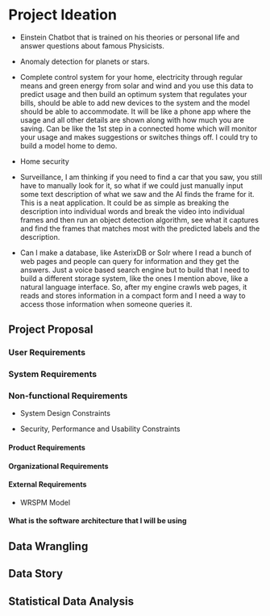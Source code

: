 <h1>Project Ideation</h1>

- Einstein Chatbot that is trained on his theories or personal life and answer questions about famous Physicists.

- Anomaly detection for planets or stars.

- Complete control system for your home, electricity through regular means and green energy from solar and wind and you use this data to predict usage and then build an optimum system that regulates your bills, should be able to add new devices to the system and the model should be able to accommodate. It will be like a phone app where the usage and all other details are shown along with how much you are saving. Can be like the 1st step in a connected home which will monitor your usage and makes suggestions or switches things off. I could try to build a model home to demo.

- Home security

- Surveillance, I am thinking if you need to find a car that you saw, you still have to manually look for it, so what if we could just manually input some text description of what we saw and the AI finds the frame for it. This is a neat application. It could be as simple as breaking the description into individual words and break the video into individual frames and then run an object detection algorithm, see what it captures and find the frames that matches most with the predicted labels and the description.

- Can I make a database, like AsterixDB or Solr where I read a bunch of web pages and people can query for information and they get the answers. Just a voice based search engine but to build that I need to build a different storage system, like the ones I mention above, like a natural language interface. So, after my engine crawls web pages, it reads and stores information in a compact form and I need a way to access those information when someone queries it.


<h2>Project Proposal</h2>


<h3>User Requirements</h3>



<h3>System Requirements</h3>



<h3>Non-functional Requirements</h3>

- System Design Constraints

- Security, Performance and Usability Constraints

<h4>Product Requirements</h4>

<h4>Organizational Requirements</h4>

<h4>External Requirements</h4>

- WRSPM Model

<h4>What is the software architecture that I will be using</h4>


<h2>Data Wrangling</h2>

<h2>Data Story</h>

<h2>Statistical Data Analysis</h2>
